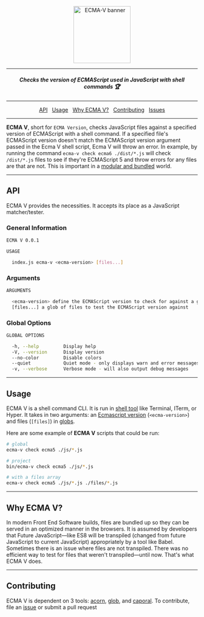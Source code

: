 <p align="center">
  <img alt="ECMA-V banner" src="https://yowainwright.imgix.net/gh/ecma-v.svg" width="150" />
</p>

----

<h5 align="center">Checks the version of ECMAScript used in JavaScript with shell commands  🏆</h5>

----

<p align="center">
  <a href="#api">API</a>&nbsp;&nbsp;
  <a href="#usage">Usage</a>&nbsp;&nbsp;
  <a href="#why">Why ECMA V?</a>&nbsp;&nbsp;
  <a href="#contributing">Contributing</a>&nbsp;&nbsp;
  <a href="/issues">Issues</a>  
</p>

----

**ECMA V**, short for `ECMA Version`, checks JavaScript files against a specified version of ECMAScript with a shell command. If a specified file's ECMAScript version doesn't match the ECMAScript version argument passed in the Ecma V shell script, Ecma V will throw an error.  In example, by running the command `ecma-v check ecma6 ./dist/*.js` will check `/dist/*.js` files to see if they're ECMAScript 5 and throw errors for any files are that are not. This is important in a [modular and bundled](https://www.sitepoint.com/javascript-modules-bundling-transpiling/) world. 

----

## API

ECMA V provides the necessities. It accepts its place as a JavaScript matcher/tester.

### General Information

```sh
ECMA V 0.0.1

USAGE

  index.js ecma-v <ecma-version> [files...]
```

### Arguments

```sh
ARGUMENTS

  <ecma-version> define the ECMAScript version to check for against a glob of JavaScript files      required
  [files...] a glob of files to test the ECMAScript version against                          optional
```

### Global Options

```sh
GLOBAL OPTIONS

  -h, --help         Display help
  -V, --version      Display version
  --no-color         Disable colors
  --quiet            Quiet mode - only displays warn and error messages
  -v, --verbose      Verbose mode - will also output debug messages
```

----

## Usage

ECMA V is a shell command CLI. It is run in [shell tool](http://linuxcommand.org/lc3_learning_the_shell.php) like Terminal, ITerm, or Hyper. It takes in two arguments: an [Ecmascript version](https://www.w3schools.com/js/js_versions.asp) (`<ecma-version>`) and files (`[files]`) in [globs](http://searchsecurity.techtarget.com/definition/globbing).

Here are some example of **ECMA V** scripts that could be run:

```sh
# global
ecma-v check ecma5 ./js/*.js

# project
bin/ecma-v check ecma5 ./js/*.js

# with a files array
ecma-v check ecma5 ./js/*.js ./files/*.js
```

----


<h2 id="why">Why ECMA V?</h2>

In modern Front End Software builds, files are bundled up so they can be served in an optimized manner in the browsers. It is assumed by developers that Future JavaScript—like ES8 will be transpiled (changed from future JavaScript to current JavaScript) appropriately by a tool like Babel. Sometimes there is an issue where files are not transpiled. There was no efficient way to test for files that weren't transpiled—until now. That's what ECMA V does.

----

## Contributing

ECMA V is dependent on 3 tools: [acorn](https://github.com/ternjs/acorn/), [glob](https://www.npmjs.com/package/glob), and [caporal](https://github.com/mattallty/Caporal.js). To contribute, file an [issue](https://github.com/dollarshaveclub/ecma-v/issues) or submit a pull request
